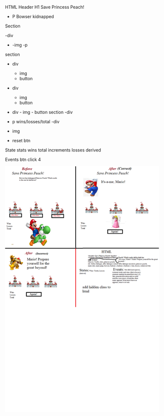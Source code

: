 HTML
Header
H1 Save Princess Peach!

-   P Bowser kidnapped

Section

-div

-   -img
    -p

section

-   div
    -   img
    -   button
-   div
    -   img
    -   button
-   div - img - button
    section
    -div

-   p wins/losses/total
    -div
-   img
-   reset btn

State
stats wins total increments
losses derived

Events
btn click 4

![wireframe](./assets/Wireframe%20Shell.png)
